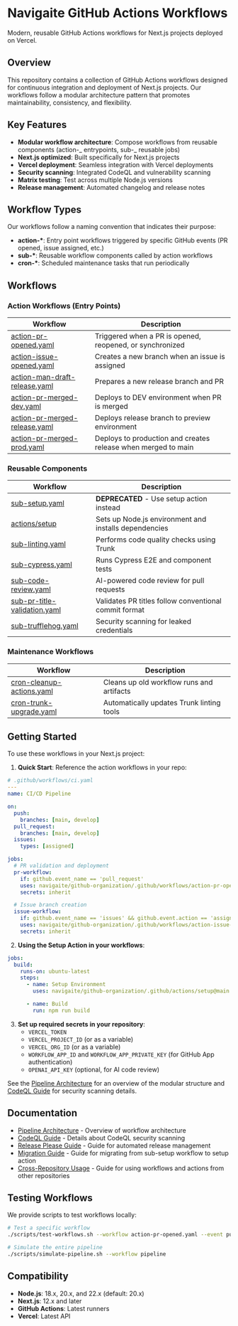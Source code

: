 # Navigaite GitHub Actions Workflows

Modern, reusable GitHub Actions workflows for Next.js projects deployed on Vercel.

## Overview

This repository contains a collection of GitHub Actions workflows designed for continuous integration and deployment of Next.js projects.
Our workflows follow a modular architecture pattern that promotes maintainability, consistency, and flexibility.

## Key Features

- **Modular workflow architecture**: Compose workflows from reusable components (action-_ entrypoints, sub-_ reusable jobs)
- **Next.js optimized**: Built specifically for Next.js projects
- **Vercel deployment**: Seamless integration with Vercel deployments
- **Security scanning**: Integrated CodeQL and vulnerability scanning
- **Matrix testing**: Test across multiple Node.js versions
- **Release management**: Automated changelog and release notes

## Workflow Types

Our workflows follow a naming convention that indicates their purpose:

- **action-\***: Entry point workflows triggered by specific GitHub events (PR opened, issue assigned, etc.)
- **sub-\***: Reusable workflow components called by action workflows
- **cron-\***: Scheduled maintenance tasks that run periodically

## Workflows

### Action Workflows (Entry Points)

| Workflow                                                                         | Description                                                   |
| -------------------------------------------------------------------------------- | ------------------------------------------------------------- |
| [action-pr-opened.yaml](.github/workflows/action-pr-opened.yaml)                 | Triggered when a PR is opened, reopened, or synchronized      |
| [action-issue-opened.yaml](.github/workflows/action-issue-opened.yaml)           | Creates a new branch when an issue is assigned                |
| [action-man-draft-release.yaml](.github/workflows/action-man-draft-release.yaml) | Prepares a new release branch and PR                          |
| [action-pr-merged-dev.yaml](.github/workflows/action-pr-merged-dev.yaml)         | Deploys to DEV environment when PR is merged                  |
| [action-pr-merged-release.yaml](.github/workflows/action-pr-merged-release.yaml) | Deploys release branch to preview environment                 |
| [action-pr-merged-prod.yaml](.github/workflows/action-pr-merged-prod.yaml)       | Deploys to production and creates release when merged to main |

### Reusable Components

| Workflow                                                                       | Description                                           |
| ------------------------------------------------------------------------------ | ----------------------------------------------------- |
| [sub-setup.yaml](.github/workflows/sub-setup.yaml)                             | **DEPRECATED** - Use setup action instead             |
| [actions/setup](.github/actions/setup/action.yaml)                             | Sets up Node.js environment and installs dependencies |
| [sub-linting.yaml](.github/workflows/sub-linting.yaml)                         | Performs code quality checks using Trunk              |
| [sub-cypress.yaml](.github/workflows/sub-cypress.yaml)                         | Runs Cypress E2E and component tests                  |
| [sub-code-review.yaml](.github/workflows/sub-code-review.yaml)                 | AI-powered code review for pull requests              |
| [sub-pr-title-validation.yaml](.github/workflows/sub-pr-title-validation.yaml) | Validates PR titles follow conventional commit format |
| [sub-trufflehog.yaml](.github/workflows/sub-trufflehog.yaml)                   | Security scanning for leaked credentials              |

### Maintenance Workflows

| Workflow                                                                 | Description                               |
| ------------------------------------------------------------------------ | ----------------------------------------- |
| [cron-cleanup-actions.yaml](.github/workflows/cron-cleanup-actions.yaml) | Cleans up old workflow runs and artifacts |
| [cron-trunk-upgrade.yaml](.github/workflows/cron-trunk-upgrade.yaml)     | Automatically updates Trunk linting tools |

## Getting Started

To use these workflows in your Next.js project:

1. **Quick Start**: Reference the action workflows in your repo:

```yaml
# .github/workflows/ci.yaml
---
name: CI/CD Pipeline

on:
  push:
    branches: [main, develop]
  pull_request:
    branches: [main, develop]
  issues:
    types: [assigned]

jobs:
  # PR validation and deployment
  pr-workflow:
    if: github.event_name == 'pull_request'
    uses: navigaite/github-organization/.github/workflows/action-pr-opened.yaml@main
    secrets: inherit

  # Issue branch creation
  issue-workflow:
    if: github.event_name == 'issues' && github.event.action == 'assigned'
    uses: navigaite/github-organization/.github/workflows/action-issue-opened.yaml@main
    secrets: inherit
```

2. **Using the Setup Action in your workflows**:

```yaml
jobs:
  build:
    runs-on: ubuntu-latest
    steps:
      - name: Setup Environment
        uses: navigaite/github-organization/.github/actions/setup@main

      - name: Build
        run: npm run build
```

3. **Set up required secrets in your repository**:
   - `VERCEL_TOKEN`
   - `VERCEL_PROJECT_ID` (or as a variable)
   - `VERCEL_ORG_ID` (or as a variable)
   - `WORKFLOW_APP_ID` and `WORKFLOW_APP_PRIVATE_KEY` (for GitHub App authentication)
   - `OPENAI_API_KEY` (optional, for AI code review)

See the [Pipeline Architecture](./docs/PIPELINE_ARCHITECTURE.md) for an overview of the modular structure and
[CodeQL Guide](./docs/CODEQL_GUIDE.md) for security scanning details.

## Documentation

- [Pipeline Architecture](./docs/PIPELINE_ARCHITECTURE.md) - Overview of workflow architecture
- [CodeQL Guide](./docs/CODEQL_GUIDE.md) - Details about CodeQL security scanning
- [Release Please Guide](./docs/RELEASE_PLEASE_GUIDE.md) - Guide for automated release management
- [Migration Guide](./docs/MIGRATION_GUIDE.md) - Guide for migrating from sub-setup workflow to setup action
- [Cross-Repository Usage](./docs/CROSS_REPO_USAGE.md) - Guide for using workflows and actions from other repositories

## Testing Workflows

We provide scripts to test workflows locally:

```bash
# Test a specific workflow
./scripts/test-workflows.sh --workflow action-pr-opened.yaml --event pull_request

# Simulate the entire pipeline
./scripts/simulate-pipeline.sh --workflow pipeline
```

## Compatibility

- **Node.js**: 18.x, 20.x, and 22.x (default: 20.x)
- **Next.js**: 12.x and later
- **GitHub Actions**: Latest runners
- **Vercel**: Latest API
